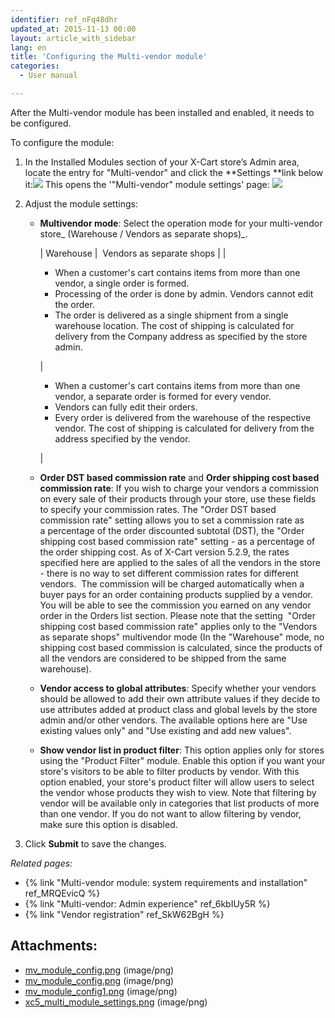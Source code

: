 ```yaml
---
identifier: ref_nFq48dhr
updated_at: 2015-11-13 00:00
layout: article_with_sidebar
lang: en
title: 'Configuring the Multi-vendor module'
categories:
  - User manual

---
```



After the Multi-vendor module has been installed and enabled, it needs to be configured.

To configure the module:

1.  In the Installed Modules section of your X-Cart store’s Admin area, locate the entry for "Multi-vendor" and click the **Settings **link below it:![]({{site.baseurl}}/attachments/8749139/8716518.png?effects=drop-shadow)
    This opens the '"Multi-vendor" module settings' page:
    ![]({{site.baseurl}}/attachments/8749139/8719612.png?effects=drop-shadow)
2.  Adjust the module settings:

    *   **Multivendor mode**: Select the operation mode for your multi-vendor store_ (Warehouse / Vendors as separate shops)_. 

        | Warehouse |  Vendors as separate shops |
        | 

        *   When a customer's cart contains items from more than one vendor, a single order is formed.
        *   Processing of the order is done by admin. Vendors cannot edit the order.
        *   The order is delivered as a single shipment from a single warehouse location. The cost of shipping is calculated for delivery from the Company address as specified by the store admin.

         | 

        *   When a customer's cart contains items from more than one vendor, a separate order is formed for every vendor.
        *   Vendors can fully edit their orders.
        *   Every order is delivered from the warehouse of the respective vendor. The cost of shipping is calculated for delivery from the address specified by the vendor.

         |

    *   **Order DST based commission rate** and **Order shipping cost based commission rate**: If you wish to charge your vendors a commission on every sale of their products through your store, use these fields to specify your commission rates. The "Order DST based commission rate" setting allows you to set a commission rate as a percentage of the order discounted subtotal (DST), the "Order shipping cost based commission rate" setting - as a percentage of the order shipping cost. As of X-Cart version 5.2.9, the rates specified here are applied to the sales of all the vendors in the store - there is no way to set different commission rates for different vendors. 
        The commission will be charged automatically when a buyer pays for an order containing products supplied by a vendor. You will be able to see the commission you earned on any vendor order in the Orders list section.
        Please note that the setting  "Order shipping cost based commission rate" applies only to the "Vendors as separate shops" multivendor mode (In the "Warehouse" mode, no shipping cost based commission is calculated, since the products of all the vendors are considered to be shipped from the same warehouse).

    *   **Vendor access to global attributes**: Specify whether your vendors should be allowed to add their own attribute values if they decide to use attributes added at product class and global levels by the store admin and/or other vendors.
        The available options here are "Use existing values only" and "Use existing and add new values".

    *   **Show vendor list in product filter**: This option applies only for stores using the "Product Filter" module. Enable this option if you want your store's visitors to be able to filter products by vendor. With this option enabled, your store's product filter will allow users to select the vendor whose products they wish to view. Note that filtering by vendor will be available only in categories that list products of more than one vendor. If you do not want to allow filtering by vendor, make sure this option is disabled.

3.  Click **Submit** to save the changes.

_Related pages:_

*   {% link "Multi-vendor module: system requirements and installation" ref_MRQEvicQ %}
*   {% link "Multi-vendor: Admin experience" ref_6kbIUy5R %}
*   {% link "Vendor registration" ref_SkW62BgH %}

## Attachments:

* [mv_module_config.png]({{site.baseurl}}/attachments/8749139/8716519.png) (image/png)
* [mv_module_config.png]({{site.baseurl}}/attachments/8749139/8716518.png) (image/png)
* [mv_module_config1.png]({{site.baseurl}}/attachments/8749139/8716520.png) (image/png)
* [xc5_multi_module_settings.png]({{site.baseurl}}/attachments/8749139/8719612.png) (image/png)
